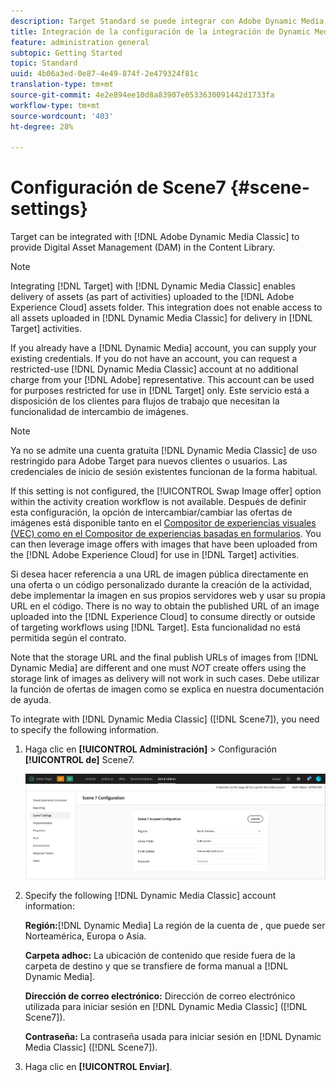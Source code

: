 ```yaml
---
description: Target Standard se puede integrar con Adobe Dynamic Media Classic para proporcionar administración de recursos digitales (DAM) en la biblioteca de contenido.
title: Integración de la configuración de la integración de Dynamic Media Classic
feature: administration general
subtopic: Getting Started
topic: Standard
uuid: 4b06a3ed-0e87-4e49-874f-2e479324f81c
translation-type: tm+mt
source-git-commit: 4e2e894ee10d8a83907e0533630091442d1733fa
workflow-type: tm+mt
source-wordcount: '403'
ht-degree: 28%

---
```



# Configuración de Scene7 {#scene-settings}

Target can be integrated with [!DNL Adobe Dynamic Media Classic] to provide Digital Asset Management (DAM) in the Content Library.

>[!NOTE]
>
>Integrating [!DNL Target] with [!DNL Dynamic Media Classic] enables delivery of assets (as part of activities) uploaded to the [!DNL Adobe Experience Cloud] assets folder. This integration does not enable access to all assets uploaded in [!DNL Dynamic Media Classic] for delivery in [!DNL Target] activities.

If you already have a [!DNL Dynamic Media] account, you can supply your existing credentials. If you do not have an account, you can request a restricted-use [!DNL Dynamic Media Classic] account at no additional charge from your [!DNL Adobe] representative. This account can be used for purposes restricted for use in [!DNL Target] only. Este servicio está a disposición de los clientes para flujos de trabajo que necesitan la funcionalidad de intercambio de imágenes.

>[!NOTE]
>
>Ya no se admite una cuenta gratuita [!DNL Dynamic Media Classic] de uso restringido para Adobe Target para nuevos clientes o usuarios. Las credenciales de inicio de sesión existentes funcionan de la forma habitual.

If this setting is not configured, the [!UICONTROL Swap Image offer] option within the activity creation workflow is not available. Después de definir esta configuración, la opción de intercambiar/cambiar las ofertas de imágenes está disponible tanto en el  [Compositor de experiencias visuales (VEC) como en el Compositor de experiencias basadas en formularios](/help/c-experiences/experiences.md#concept_A2E10F6AFB3D4AEAB6951EE14688848D). You can then leverage image offers with images that have been uploaded from the [!DNL Adobe Experience Cloud] for use in [!DNL Target] activities.

Si desea hacer referencia a una URL de imagen pública directamente en una oferta o un código personalizado durante la creación de la actividad, debe implementar la imagen en sus propios servidores web y usar su propia URL en el código. There is no way to obtain the published URL of an image uploaded into the [!DNL Experience Cloud] to consume directly or outside of targeting workflows using [!DNL Target]. Esta funcionalidad no está permitida según el contrato.

Note that the storage URL and the final publish URLs of images from [!DNL Dynamic Media] are different and one must *NOT* create offers using the storage link of images as delivery will not work in such cases. Debe utilizar la función de ofertas de imagen como se explica en nuestra documentación de ayuda.

To integrate with [!DNL Dynamic Media Classic] ([!DNL Scene7]), you need to specify the following information.

1. Haga clic en **[!UICONTROL Administración]** > Configuración **[!UICONTROL de]** Scene7.

   ![Página de Scene7](/help/administrating-target/assets/scene7.png)

1. Specify the following [!DNL Dynamic Media Classic] account information:

   **Región:**[!DNL Dynamic Media] La región de la cuenta de , que puede ser Norteamérica, Europa o Asia.

   **Carpeta adhoc:** La ubicación de contenido que reside fuera de la carpeta de destino y que se transfiere de forma manual a [!DNL Dynamic Media].

   **Dirección de correo electrónico:** Dirección de correo electrónico utilizada para iniciar sesión en [!DNL Dynamic Media Classic] ([!DNL Scene7]).

   **Contraseña:** La contraseña usada para iniciar sesión en [!DNL Dynamic Media Classic] ([!DNL Scene7]).

1. Haga clic en **[!UICONTROL Enviar]**.
